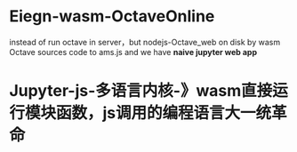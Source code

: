 # Eiegn-wasm-OctaveOnline

instead of run octave in server，but nodejs-Octave_web on disk by wasm Octave sources code to ams.js and we have **naive jupyter web app**








# Jupyter-js-多语言内核-》wasm直接运行模块函数，js调用的编程语言大一统革命




























